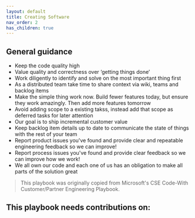 ```yaml
---
layout: default
title: Creating Software
nav_order: 2
has_children: true
---
```


## General guidance
- Keep the code quality high
- Value quality and correctness over ‘getting things done’
- Work diligently to identify and solve on the most important thing first
- As a distributed team take time to share context via wiki, teams and backlog items
- Make the simple thing work now. Build fewer features today, but ensure they work amazingly. Then add more features tomorrow
- Avoid adding scope to a existing takss, instead add that scope as deferred tasks for later attention
- Our goal is to ship incremental customer value
- Keep backlog item details up to date to communicate the state of things with the rest of your team
- Report product issues you've found and provide clear and repeatable engineering feedback so we can improve!
- Report process issues you've found and provide clear feedback so we can improve how we work!
- We all own our code and each one of us has an obligation to make all parts of the solution great

>This playbook was originally copied from Microsoft's CSE Code-With Customer/Partner Engineering Playbook.

## This playbook needs contributions on:


